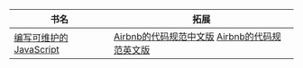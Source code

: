 | 书名                                                         | 拓展                                                         |
| ------------------------------------------------------------ | ------------------------------------------------------------ |
| [编写可维护的JavaScript](https://github.com/heightzhang/Reading-and-Reality/tree/master/%E7%BC%96%E5%86%99%E5%8F%AF%E7%BB%B4%E6%8A%A4%E4%BB%A3%E7%A0%81) | [Airbnb的代码规范中文版](https://github.com/yuche/javascript) [Airbnb的代码规范英文版](https://github.com/airbnb/javascript)  |
